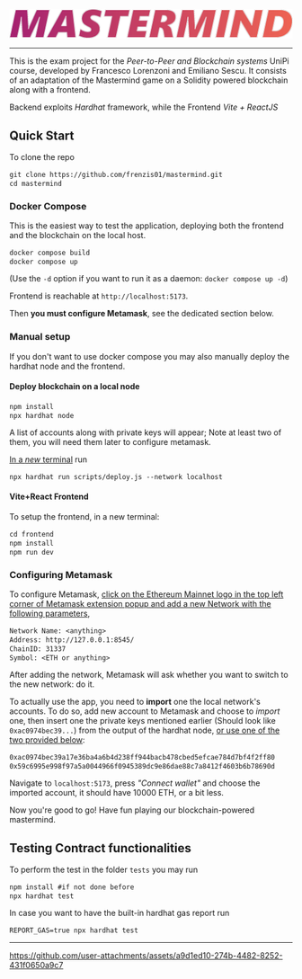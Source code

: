 <!-- <p align="center">
<img alt="Logo Banner" src="images/Mastermind_logo_Border.jpg"/>
<br/>
</p> -->

![Alt text](media/Mastermind_logo_Border.png)
<!-- # Mastermind -->
---
This is the exam project for the *Peer-to-Peer and Blockchain systems* UniPi course, developed by Francesco Lorenzoni and Emiliano Sescu.
It consists of an adaptation of the Mastermind game on a Solidity powered blockchain along with a frontend.

Backend exploits *Hardhat* framework, while the Frontend *Vite + ReactJS*

## Quick Start

To clone the repo
```
git clone https://github.com/frenzis01/mastermind.git
cd mastermind
```

### Docker Compose
This is the easiest way to test the application, deploying both the frontend and the blockchain on the local host.

```
docker compose build
docker compose up
```
(Use the `-d` option if you want to run it as a daemon: `docker compose up -d`)


Frontend is reachable at `http://localhost:5173`.

Then **you must configure Metamask**, see the dedicated section below.

### Manual setup

If you don't want to use docker compose you may also manually deploy the hardhat node and the frontend. 

#### Deploy blockchain on a local node
```
npm install
npx hardhat node
```
A list of accounts along with private keys will appear;
Note at least two of them, you will need them later to configure metamask.

<u>In a *new* terminal</u> run
```
npx hardhat run scripts/deploy.js --network localhost
```

#### Vite+React Frontend
To setup the frontend, in a new terminal:
```
cd frontend
npm install
npm run dev
```

### Configuring Metamask
To configure Metamask, <u>click on the Ethereum Mainnet logo in the top left corner of Metamask extension popup and add a new Network with the following parameters</u>,
```
Network Name: <anything>
Address: http://127.0.0.1:8545/
ChainID: 31337
Symbol: <ETH or anything>
```

After adding the network, Metamask will ask whether you want to switch to the new network: do it.

To actually use the app, you need to **import** one the local network's accounts.
To do so, add new account to Metamask and choose to *import* one, then insert one the private keys mentioned earlier (Should look like `0xac0974bec39...`) from the output of the hardhat node, <u>or use one of the two provided below</u>:
```
0xac0974bec39a17e36ba4a6b4d238ff944bacb478cbed5efcae784d7bf4f2ff80
0x59c6995e998f97a5a0044966f0945389dc9e86dae88c7a8412f4603b6b78690d
```

Navigate to `localhost:5173`, press *"Connect wallet"* and choose the imported account, it should have 10000 ETH, or a bit less.

Now you're good to go! Have fun playing our blockchain-powered mastermind.

## Testing Contract functionalities

To perform the test in the folder `tests` you may run
```
npm install #if not done before
npx hardhat test
```
In case you want to have the built-in hardhat gas report run
```
REPORT_GAS=true npx hardhat test
```

---



https://github.com/user-attachments/assets/a9d1ed10-274b-4482-8252-431f0650a9c7

